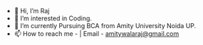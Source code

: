 - 👋 Hi, I’m Raj
- 👀 I’m interested in Coding.
- 🌱 I’m currently Pursuing BCA from Amity University Noida UP.
- 📫 How to reach me - | Email - amitywalaraj@gmail.com
